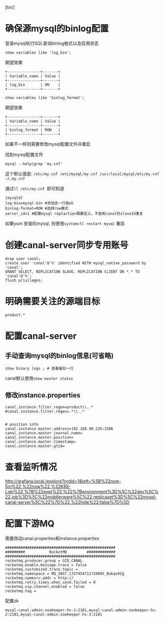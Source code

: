 [toc]

# 确保源mysql的binlog配置

登录mysql执行SQL查询binlog格式以及启用状态

`show variables like 'log_bin';`

期望效果

```
+---------------+-------+
| Variable_name | Value |
+---------------+-------+
| log_bin       | ON    |
+---------------+-------+
```

`show variables like 'binlog_format';`

期望效果

```
+---------------+-------+
| Variable_name | Value |
+---------------+-------+
| binlog_format | ROW   |
+---------------+-------+
```

如果不一样则需要修改mysql配置文件并重启

找到mysql配置文件

`mysql --help|grep 'my.cnf'`

这个默认值是: `/etc/my.cnf /etc/mysql/my.cnf /usr/local/mysql/etc/my.cnf ~/.my.cnf `

通过`ll /etc/my.cnf `即可知道

```
[mysqld]  
log-bin=mysql-bin #添加这一行就ok
binlog-format=ROW #选择row模式
server_id=1 #配置mysql replaction需要定义，不能和canal的slaveId重复
```

如果yum 安装的mysql, 则使用`systemctl restart mysql` 重启

# 创建canal-server同步专用账号

```
drop user canal;
create user 'canal'@'%' identified WITH mysql_native_password by 'canal';
GRANT SELECT, REPLICATION SLAVE, REPLICATION CLIENT ON *.* TO 'canal'@'%';  
flush privileges;
```

# 明确需要关注的源端目标

```
product.*
```



# 配置canal-server

## 手动查询mysql的binlog信息(可省略)

```
show binary logs ; # 查看最后一行
```

canal默认使用`show master status`

## 修改instance.properties

```
canal.instance.filter.regex=product\\..*
#canal.instance.filter.regex=.*\\..*


# position info
canal.instance.master.address=192.168.90.235:3306
canal.instance.master.journal.name=
canal.instance.master.position=
canal.instance.master.timestamp=
canal.instance.master.gtid=
```

# 查看监听情况

http://grafana.local./explore?orgId=1&left=%5B%22now-5m%22,%22now%22,%22K8S-Loki%22,%7B%22expr%22:%22%7Benvironment%3D%5C%22dev%5C%22,job%3D%5C%22middlerware%5C%22,replicaset%3D%5C%22mysql-canal-server%5C%22%7D%22,%22hide%22:false%7D%5D

# 配置下游MQ

需要改动canal.properties和instance.properties

```
##################################################
######### 		    RocketMQ	     #############
##################################################
rocketmq.producer.group = GID_CANAL
rocketmq.enable.message.trace = false
rocketmq.customized.trace.topic =
rocketmq.namespace = MQ_INST_1337454711720095_Bakqv9Zg
rocketmq.namesrv.addr = http://
rocketmq.retry.times.when.send.failed = 0
rocketmq.vip.channel.enabled = false
rocketmq.tag =
```




配置zk
```shell
mysql-canal-admin-zookeeper-hs-1:2181,mysql-canal-admin-zookeeper-hs-2:2181,mysql-canal-admin-zookeeper-hs-3:2181
```
